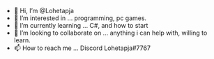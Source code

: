 - 👋 Hi, I’m @Lohetapja  
- 👀 I’m interested in ... programming, pc games.
- 🌱 I’m currently learning ... C#, and how to start
- 💞️ I’m looking to collaborate on ... anything i can help with, willing to learn.
- 📫 How to reach me ... Discord Lohetapja#7767

<!---
Lohetapja/Lohetapja is a ✨ special ✨ repository because its `README.md` (this file) appears on your GitHub profile.
You can click the Preview link to take a look at your changes.
--->
